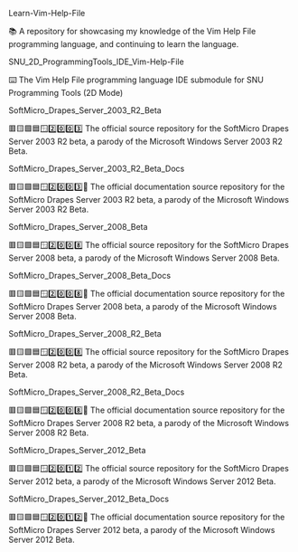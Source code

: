 
Learn-Vim-Help-File

📚️ A repository for showcasing my knowledge of the Vim Help File programming language, and continuing to learn the language. 

SNU_2D_ProgrammingTools_IDE_Vim-Help-File

⌨️ The Vim Help File programming language IDE submodule for SNU Programming Tools (2D Mode)

SoftMicro_Drapes_Server_2003_R2_Beta

🟥️🟨️🟩️🟦️🪟️2️⃣️0️⃣️0️⃣️3️⃣️ The official source repository for the SoftMicro Drapes Server 2003 R2 beta, a parody of the Microsoft Windows Server 2003 R2 Beta.
 
SoftMicro_Drapes_Server_2003_R2_Beta_Docs

🟥️🟨️🟩️🟦️🪟️2️⃣️0️⃣️0️⃣️3️⃣️📖️ The official documentation source repository for the SoftMicro Drapes Server 2003 R2 beta, a parody of the Microsoft Windows Server 2003 R2 Beta.

SoftMicro_Drapes_Server_2008_Beta

🟥️🟨️🟩️🟦️🪟️2️⃣️0️⃣️0️⃣️8️⃣️ The official source repository for the SoftMicro Drapes Server 2008 beta, a parody of the Microsoft Windows Server 2008 Beta.
 
SoftMicro_Drapes_Server_2008_Beta_Docs

🟥️🟨️🟩️🟦️🪟️2️⃣️0️⃣️0️⃣️8️⃣️📖️ The official documentation source repository for the SoftMicro Drapes Server 2008 beta, a parody of the Microsoft Windows Server 2008 Beta.

SoftMicro_Drapes_Server_2008_R2_Beta

🟥️🟨️🟩️🟦️🪟️2️⃣️0️⃣️0️⃣️8️⃣️ The official source repository for the SoftMicro Drapes Server 2008 R2 beta, a parody of the Microsoft Windows Server 2008 R2 Beta.
 
SoftMicro_Drapes_Server_2008_R2_Beta_Docs

🟥️🟨️🟩️🟦️🪟️2️⃣️0️⃣️0️⃣️8️⃣️📖️ The official documentation source repository for the SoftMicro Drapes Server 2008 R2 beta, a parody of the Microsoft Windows Server 2008 R2 Beta.

SoftMicro_Drapes_Server_2012_Beta

🟥️🟨️🟩️🟦️🪟️2️⃣️0️⃣️1️⃣️2️⃣️ The official source repository for the SoftMicro Drapes Server 2012 beta, a parody of the Microsoft Windows Server 2012 Beta.
 
SoftMicro_Drapes_Server_2012_Beta_Docs

🟥️🟨️🟩️🟦️🪟️2️⃣️0️⃣️1️⃣️2️⃣️📖️ The official documentation source repository for the SoftMicro Drapes Server 2012 beta, a parody of the Microsoft Windows Server 2012 Beta.

